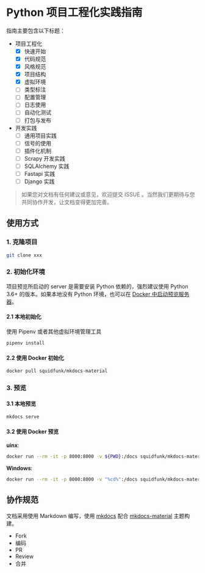 # Python 项目工程化实践指南

指南主要包含以下标题：

- 项目工程化
    - [x] 快速开始
    - [x] 代码规范
    - [x] 风格规范
    - [x] 项目结构
    - [x] 虚拟环境
    - [ ] 类型标注
    - [ ] 配置管理
    - [ ] 日志使用
    - [ ] 自动化测试
    - [ ] 打包与发布

- 开发实践
    - [ ] 通用项目实践
    - [ ] 信号的使用
    - [ ] 插件化机制
    - [ ] Scrapy 开发实践
    - [ ] SQLAlchemy 实践
    - [ ] Fastapi 实践
    - [ ] Django 实践

> 如果您对文档有任何建议或意见，欢迎提交 ISSUE 。当然我们更期待与您共同协作开发，让文档变得更加完善。

## 使用方式

### 1. 克隆项目

```bash
git clone xxx
```

### 2. 初始化环境

项目预览所启动的 server 是需要安装 Python 依赖的，强烈建议使用 Python 3.6+ 的版本。如果本地没有 Python 环境，也可以在 [Docker 中启动预览服务器](https://squidfunk.github.io/mkdocs-material/creating-your-site/#creating-your-site)。

#### 2.1 本地初始化

使用 Pipenv 或者其他虚拟环境管理工具

```bash
pipenv install
```

#### 2.2 使用 Docker 初始化

```bash
docker pull squidfunk/mkdocs-material
```

### 3. 预览

#### 3.1 本地预览

```bash
mkdocs serve
```

#### 3.2 使用 Docker 预览

**uinx**:

```bash
docker run --rm -it -p 8000:8000 -v ${PWD}:/docs squidfunk/mkdocs-material
```

**Windows**:

```bash
docker run --rm -it -p 8000:8000 -v "%cd%":/docs squidfunk/mkdocs-material
```

## 协作规范

文档采用使用 Markdown 编写，使用 [mkdocs](https://www.mkdocs.org/) 配合 [mkdocs-material](https://squidfunk.github.io/mkdocs-material-insiders/) 主题构建。

- Fork
- 编码
- PR
- Review
- 合并
